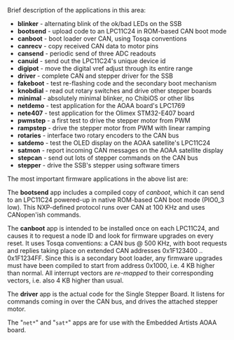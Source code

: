 Brief description of the applications in this area:

* **blinker** - alternating blink of the ok/bad LEDs on the SSB
* **bootsend** - upload code to an LPC11C24 in ROM-based CAN boot mode
* **canboot** - boot loader over CAN, using Tosqa conventions
* **canrecv** - copy received CAN data to motor pins
* **cansend** - periodic send of three ADC readouts
* **canuid** - send out the LPC11C24's unique device id
* **digipot** - move the digital vref adjust through its entire range
* **driver** - complete CAN and stepper driver for the SSB
* **fakeboot** - test re-flashing code and the secondary boot mechanism
* **knobdial** - read out rotary switches and drive other stepper boards
* **minimal** - absolutely minimal blinker, no ChibiOS or other libs
* **netdemo** - test application for the AOAA board's LPC1769
* **nete407** - test application for the Olimex STM32-E407 board
* **pwmstep** - a first test to drive the stepper motor from PWM
* **rampstep** - drive the stepper motor from PWM with linear ramping
* **rotaries** - interface two rotary encoders to the CAN bus
* **satdemo** - test the OLED display on the AOAA satellite's LPC11C24
* **satmon** - report incoming CAN messages on the AOAA satellite display
* **stepcan** - send out lots of stepper commands on the CAN bus
* **stepper** - drive the SSB's stepper using software timers

The most important firmware applications in the above list are:

The **bootsend** app includes a compiled copy of _canboot_, which it can send
to an LPC11C24 powered-up in native ROM-based CAN boot mode (PIO0_3 low). This
NXP-defined protocol runs over CAN at 100 KHz and uses CANopen'ish commands.

The **canboot** app is intended to be installed once on each LPC11C24, and
causes it to request a node ID and look for firmware upgrades on every reset.
It uses Tosqa conventions: a CAN bus @ 500 KHz, with boot requests and replies
taking place on extended CAN addresses 0x1F123400 .. 0x1F1234FF. Since this is
a secondary boot loader, any firmware upgrades must have been compiled to start
from address 0x1000, i.e. 4 KB higher than normal. All interrupt vectors are
_re-mapped_ to their corresponding vectors, i.e. also 4 KB higher than usual.

The **driver** app is the actual code for the Single Stepper Board. It listens
for commands coming in over the CAN bus, and drives the attached stepper motor.

The "`net*`" and "`sat*`" apps are for use with the Embedded Artists AOAA board.
